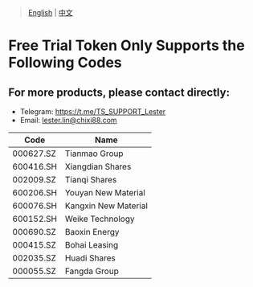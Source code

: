 > [English](./product_code_list_A_stock.md) | [中文](./product_code_list_A_stock_cn.md)

# Free Trial Token Only Supports the Following Codes

## For more products, please contact directly:<br/>
- Telegram: https://t.me/TS_SUPPORT_Lester
- Email: lester.lin@chixi88.com

| Code     | Name              |
| -------- | ----------------- |
| 000627.SZ  | Tianmao Group     |
| 600416.SH  | Xiangdian Shares  |
| 002009.SZ  | Tianqi Shares     |
| 600206.SH  | Youyan New Material |
| 600076.SH  | Kangxin New Material |
| 600152.SH  | Weike Technology  |
| 000690.SZ  | Baoxin Energy     |
| 000415.SZ  | Bohai Leasing     |
| 002035.SZ  | Huadi Shares      |
| 000055.SZ  | Fangda Group      |